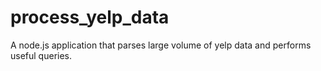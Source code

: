 # process_yelp_data
A node.js application that parses large volume of yelp data and performs useful queries.
